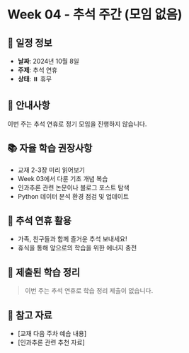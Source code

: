 # Week 04 - 추석 주간 (모임 없음)

## 📅 일정 정보
- **날짜**: 2024년 10월 8일
- **주제**: 추석 연휴
- **상태**: ⏸️ 휴무

## 🎯 안내사항
이번 주는 추석 연휴로 정기 모임을 진행하지 않습니다.

## 📚 자율 학습 권장사항
- 교재 2-3장 미리 읽어보기
- Week 03에서 다룬 기초 개념 복습
- 인과추론 관련 논문이나 블로그 포스트 탐색
- Python 데이터 분석 환경 점검 및 업데이트

## 🎑 추석 연휴 활용
- 가족, 친구들과 함께 즐거운 추석 보내세요!
- 휴식을 통해 앞으로의 학습을 위한 에너지 충전

## 📝 제출된 학습 정리
> 이번 주는 추석 연휴로 학습 정리 제출이 없습니다.

## 🔗 참고 자료
- [교재 다음 주차 예습 내용]
- [인과추론 관련 추천 자료]